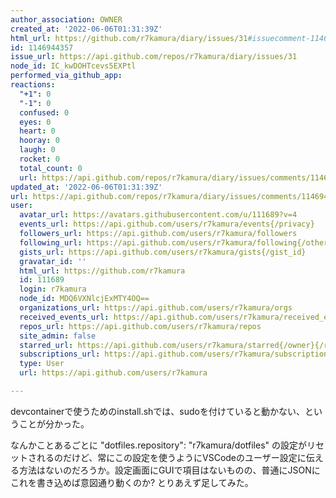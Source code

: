 ```yaml
---
author_association: OWNER
created_at: '2022-06-06T01:31:39Z'
html_url: https://github.com/r7kamura/diary/issues/31#issuecomment-1146944357
id: 1146944357
issue_url: https://api.github.com/repos/r7kamura/diary/issues/31
node_id: IC_kwDOHTcevs5EXPtl
performed_via_github_app: 
reactions:
  "+1": 0
  "-1": 0
  confused: 0
  eyes: 0
  heart: 0
  hooray: 0
  laugh: 0
  rocket: 0
  total_count: 0
  url: https://api.github.com/repos/r7kamura/diary/issues/comments/1146944357/reactions
updated_at: '2022-06-06T01:31:39Z'
url: https://api.github.com/repos/r7kamura/diary/issues/comments/1146944357
user:
  avatar_url: https://avatars.githubusercontent.com/u/111689?v=4
  events_url: https://api.github.com/users/r7kamura/events{/privacy}
  followers_url: https://api.github.com/users/r7kamura/followers
  following_url: https://api.github.com/users/r7kamura/following{/other_user}
  gists_url: https://api.github.com/users/r7kamura/gists{/gist_id}
  gravatar_id: ''
  html_url: https://github.com/r7kamura
  id: 111689
  login: r7kamura
  node_id: MDQ6VXNlcjExMTY4OQ==
  organizations_url: https://api.github.com/users/r7kamura/orgs
  received_events_url: https://api.github.com/users/r7kamura/received_events
  repos_url: https://api.github.com/users/r7kamura/repos
  site_admin: false
  starred_url: https://api.github.com/users/r7kamura/starred{/owner}{/repo}
  subscriptions_url: https://api.github.com/users/r7kamura/subscriptions
  type: User
  url: https://api.github.com/users/r7kamura

---
```

devcontainerで使うためのinstall.shでは、sudoを付けていると動かない、ということが分かった。

なんかことあるごとに "dotfiles.repository": "r7kamura/dotfiles" の設定がリセットされるのだけど、常にこの設定を使うようにVSCodeのユーザー設定に伝える方法はないのだろうか。設定画面にGUIで項目はないものの、普通にJSONにこれを書き込めば意図通り動くのか? とりあえず足してみた。